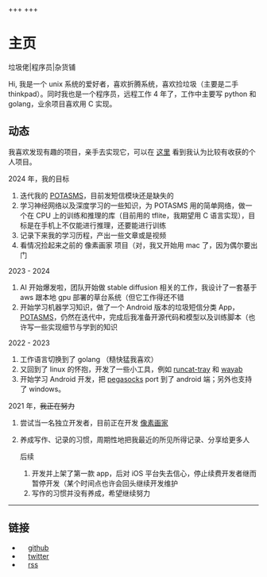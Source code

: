 +++
+++
# 主页

垃圾佬|程序员|杂货铺

Hi, 我是一个 unix 系统的爱好者，喜欢折腾系统，喜欢捡垃圾（主要是二手 thinkpad）。同时我也是一个程序员，远程工作 4 年了，工作中主要写 python 和 golang，业余项目喜欢用 C 实现。


## 动态

我喜欢发现有趣的项目，亲手去实现它，可以在 [这里](./projects) 看到我认为比较有收获的个人项目。

2024 年，我的目标

1. 迭代我的 [POTASMS](git@github.com:chux0519/POTASMS.git)，目前发短信模块还是缺失的
2. 学习神经网络以及深度学习的一些知识，为 POTASMS 用的简单网络，做一个在 CPU 上的训练和推理的库（目前用的 tflite，我期望用 C 语言实现），目标是在手机上不仅能进行推理，还要能进行训练
3. 记录下来我的学习历程，产出一些文章或是视频
4. 看情况捡起来之前的 像素画家 项目（对，我又开始用 mac 了，因为偶尔要出门

2023 - 2024

1. AI 开始爆发啦，团队开始做 stable diffusion 相关的工作，我设计了一套基于 aws 跟本地 gpu 部署的草台系统（但它工作得还不错
2. 开始学习机器学习知识，做了一个 Android 版本的垃圾短信分类 App， [POTASMS](git@github.com:chux0519/POTASMS.git)，仍然在迭代中，完成后我准备开源代码和模型以及训练脚本（也许写一些实现细节与学到的知识

2022 - 2023

1. 工作语言切换到了 golang （糙快猛我喜欢）
2. 又回到了 linux 的怀抱，开发了一些小工具，例如 [runcat-tray](https://github.com/chux0519/runcat-tray/) 和 [wayab](https://github.com/chux0519/wayab)
3. 开始学习 Android 开发，把 [pegasocks](https://github.com/chux0519/pegasocks) port 到了 android 端；另外也支持了 windows。

2021 年，<del>我正在努力</del>

1. 尝试当一名独立开发者，目前正在开发 [像素画家](https://apps.apple.com/cn/app/%E5%83%8F%E7%B4%A0%E7%94%BB%E5%AE%B6/id1546046976)
2. 养成写作、记录的习惯，周期性地把我最近的所见所得记录、分享给更多人

    后续

    1. 开发并上架了第一款 app，后对 iOS 平台失去信心，停止续费开发者继而暂停开发（某个时间点也许会回头继续开发维护
    2. 写作的习惯并没有养成，希望继续努力

--- 

## 链接

- <span class="intro link"><img style="filter: invert(100%);" height="12" width="12" src="https://cdn.jsdelivr.net/npm/simple-icons@v3/icons/github.svg" /> [github](https://github.com/chux0519)</span>
- <span class="intro link"><img style="filter: invert(100%);" height="12" width="12" src="https://cdn.jsdelivr.net/npm/simple-icons@v3/icons/twitter.svg" /> [twitter](https://twitter.com/chuxdesign)</span>
- <span class="intro link"><img style="filter: invert(100%);" height="12" width="12" src="https://cdn.jsdelivr.net/npm/simple-icons@v3/icons/rss.svg" /> [rss](./rss.xml)</span>
